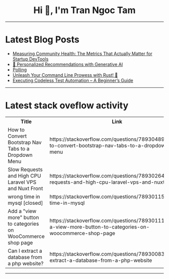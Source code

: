 <h1 align="center">Hi 👋, I'm Tran Ngoc Tam</h1>

---

# Latest Blog Posts 
<!-- BLOG-POST-LIST:START -->
- [Measuring Community Health: The Metrics That Actually Matter for Startup DevTools](https://dev.to/rakeshdoc-e/measuring-community-health-the-metrics-that-actually-matter-for-startup-devtools-47n3)
- [🎯 Personalized Recommendations with Generative AI](https://dev.to/ai-horizon/personalized-recommendations-with-generative-ai-29an)
- [Polling](https://dev.to/zeeshanali0704/polling-2hc8)
- [Unleash Your Command Line Prowess with Rust! 🚀](https://dev.to/getvm/unleash-your-command-line-prowess-with-rust-5anc)
- [Executing Codeless Test Automation – A Beginner’s Guide](https://dev.to/misterankit/executing-codeless-test-automation-a-beginners-guide-55e5)
<!-- BLOG-POST-LIST:END -->

---

# Latest stack oveflow activity
<table>
  <tr><th>Title</th><th>Link</th></tr>
  <!-- STACKOVERFLOW:START --><tr><td>How to Convert Bootstrap Nav Tabs to a Dropdown Menu</td><td>https://stackoverflow.com/questions/78930489/how-to-convert-bootstrap-nav-tabs-to-a-dropdown-menu</td></tr><tr><td>Slow Requests and High CPU Laravel VPS and Nuxt Front</td><td>https://stackoverflow.com/questions/78930264/slow-requests-and-high-cpu-laravel-vps-and-nuxt-front</td></tr><tr><td>wrong time in mysql [closed]</td><td>https://stackoverflow.com/questions/78930115/wrong-time-in-mysql</td></tr><tr><td>Add a &quot;view more&quot; button to categories on WooCommerce shop page</td><td>https://stackoverflow.com/questions/78930111/add-a-view-more-button-to-categories-on-woocommerce-shop-page</td></tr><tr><td>Can I extract a database from a php website?</td><td>https://stackoverflow.com/questions/78930083/can-i-extract-a-database-from-a-php-website</td></tr><!-- STACKOVERFLOW:END -->
</table>

---


